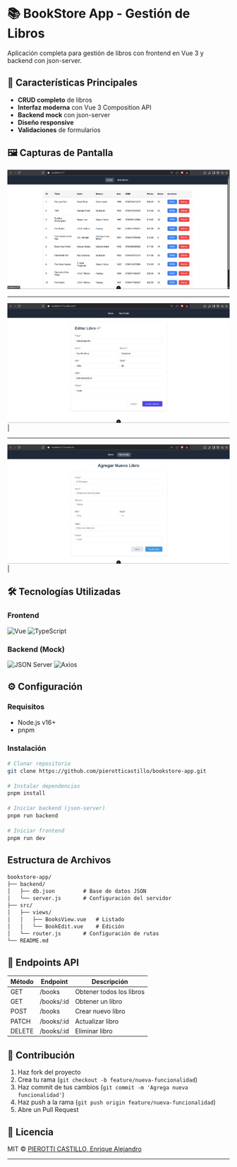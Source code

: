 # 📚 BookStore App - Gestión de Libros

Aplicación completa para gestión de libros con frontend en Vue 3 y backend con json-server.

## 🚀 Características Principales

- **CRUD completo** de libros
- **Interfaz moderna** con Vue 3 Composition API
- **Backend mock** con json-server
- **Diseño responsive**
- **Validaciones** de formularios

## 🖼️ Capturas de Pantalla

![List books View](/screenshots/listbooks.png)

---
![Edit books View](/screenshots/editbooks.png) |

---
![New books View](/screenshots/newbooks.png) |

## 🛠️ Tecnologías Utilizadas

### Frontend

![Vue](https://img.shields.io/badge/Vue.js-35495E?style=for-the-badge&logo=vuedotjs&logoColor=4FC08D)
![TypeScript](https://img.shields.io/badge/TypeScript-007ACC?style=for-the-badge&logo=typescript&logoColor=white)

### Backend (Mock)

![JSON Server](https://img.shields.io/badge/JSON_Server-000000?style=for-the-badge&logo=json&logoColor=white)
![Axios](https://img.shields.io/badge/Axios-5A29E4?style=for-the-badge&logo=axios&logoColor=white)

## ⚙️ Configuración

### Requisitos

- Node.js v16+
- pnpm

### Instalación

```bash
# Clonar repositorio
git clone https://github.com/pierotticastillo/bookstore-app.git

# Instalar dependencias
pnpm install

# Iniciar backend (json-server)
pnpm run backend

# Iniciar frontend
pnpm run dev
```

## Estructura de Archivos

```
bookstore-app/
├── backend/
│   ├── db.json         # Base de datos JSON
│   └── server.js       # Configuración del servidor
├── src/
│   ├── views/
│   │   ├── BooksView.vue   # Listado
│   │   └── BookEdit.vue    # Edición
│   └── router.js       # Configuración de rutas
└── README.md
```

## 📝 Endpoints API

| Método | Endpoint   | Descripción              |
| ------ | ---------- | ------------------------ |
| GET    | /books     | Obtener todos los libros |
| GET    | /books/:id | Obtener un libro         |
| POST   | /books     | Crear nuevo libro        |
| PATCH  | /books/:id | Actualizar libro         |
| DELETE | /books/:id | Eliminar libro           |

## 🌟 Contribución

1. Haz fork del proyecto
2. Crea tu rama (`git checkout -b feature/nueva-funcionalidad`)
3. Haz commit de tus cambios (`git commit -m 'Agrega nueva funcionalidad'`)
4. Haz push a la rama (`git push origin feature/nueva-funcionalidad`)
5. Abre un Pull Request

## 📄 Licencia

MIT © [PIEROTTI CASTILLO, Enrique Alejandro](https://github.com/pierotticastillo)

---
